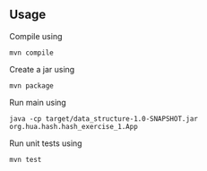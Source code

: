## Usage

Compile using 
```
mvn compile
```

Create a jar using 

```
mvn package
```

Run main using 

```
java -cp target/data_structure-1.0-SNAPSHOT.jar org.hua.hash.hash_exercise_1.App
```

Run unit tests using 

```
mvn test
```

